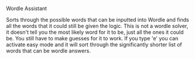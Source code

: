 Wordle Assistant

Sorts through the possible words that can be inputted into Wordle and finds all the words that it could still be given the logic. 
This is not a wordle solver, it doesn't tell you the most likely word for it to be, just all the ones it could be. 
You still have to make guesses for it to work. 
If you type 'e' you can activate easy mode and it will sort through the significantly shorter list of words that can be wordle answers. 
